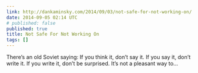 ```yaml
---
link: http://dankaminsky.com/2014/09/03/not-safe-for-not-working-on/
date: 2014-09-05 02:14 UTC
# published: false
published: true
title: Not Safe For Not Working On
tags: []
---
```


There’s an old Soviet saying:
If you think it, don’t say it. If you say it, don’t write it. If you write it, don’t be surprised.
It’s not a pleasant way to…
